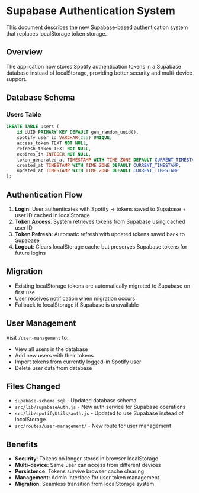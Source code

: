 # Supabase Authentication System

This document describes the new Supabase-based authentication system that replaces localStorage token storage.

## Overview

The application now stores Spotify authentication tokens in a Supabase database instead of localStorage, providing better security and multi-device support.

## Database Schema

### Users Table
```sql
CREATE TABLE users (
    id UUID PRIMARY KEY DEFAULT gen_random_uuid(),
    spotify_user_id VARCHAR(255) UNIQUE,
    access_token TEXT NOT NULL,
    refresh_token TEXT NOT NULL,
    expires_in INTEGER NOT NULL,
    token_generated_at TIMESTAMP WITH TIME ZONE DEFAULT CURRENT_TIMESTAMP,
    created_at TIMESTAMP WITH TIME ZONE DEFAULT CURRENT_TIMESTAMP,
    updated_at TIMESTAMP WITH TIME ZONE DEFAULT CURRENT_TIMESTAMP
);
```

## Authentication Flow

1. **Login**: User authenticates with Spotify → tokens saved to Supabase + user ID cached in localStorage
2. **Token Access**: System retrieves tokens from Supabase using cached user ID
3. **Token Refresh**: Automatic refresh with updated tokens saved back to Supabase
4. **Logout**: Clears localStorage cache but preserves Supabase tokens for future logins

## Migration

- Existing localStorage tokens are automatically migrated to Supabase on first use
- User receives notification when migration occurs
- Fallback to localStorage if Supabase is unavailable

## User Management

Visit `/user-management` to:
- View all users in the database
- Add new users with their tokens
- Import tokens from currently logged-in Spotify user
- Delete user data from database

## Files Changed

- `supabase-schema.sql` - Updated database schema
- `src/lib/supabaseAuth.js` - New auth service for Supabase operations
- `src/lib/spotifyUtils/auth.js` - Updated to use Supabase instead of localStorage
- `src/routes/user-management/` - New route for user management

## Benefits

- **Security**: Tokens no longer stored in browser localStorage
- **Multi-device**: Same user can access from different devices
- **Persistence**: Tokens survive browser cache clearing
- **Management**: Admin interface for user token management
- **Migration**: Seamless transition from localStorage system
